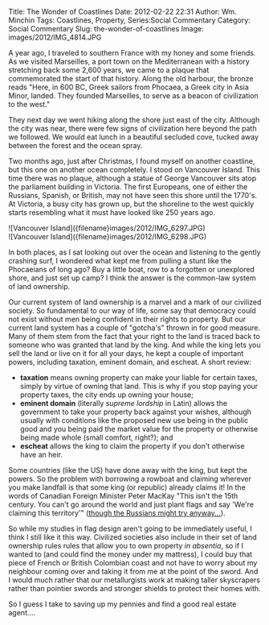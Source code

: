 Title: The Wonder of Coastlines
Date: 2012-02-22 22:31
Author: Wm. Minchin
Tags: Coastlines, Property, Series:Social Commentary
Category: Social Commentary
Slug: the-wonder-of-coastlines
Image: images/2012/IMG_4814.JPG

A year ago, I traveled to southern France with my honey and some
friends. As we visited Marseilles, a port town on the Mediterranean with
a history stretching back some 2,600 years, we came to a plaque that
commemorated the start of that history. Along the old harbour, the
bronze reads "Here, in 600 BC, Greek sailors from Phocaea, a Greek city
in Asia Minor, landed. They founded Marseilles, to serve as a beacon of
civilization to the west."

They next day we went hiking along the shore just east of the city.
Although the city was near, there were few signs of civilization here
beyond the path we followed. We would eat lunch in a beautiful secluded
cove, tucked away between the forest and the ocean spray.

Two months ago, just after Christmas, I found myself on another
coastline, but this one on another ocean completely. I stood on
Vancouver Island. This time there was no plaque, although a statue of
George Vancouver sits atop the parliament building in Victoria. The
first Europeans, one of either the Russians, Spanish, or British, may
not have seen this shore until the 1770's. At Victoria, a busy city has
grown up, but the shoreline to the west quickly starts resembling what
it must have looked like 250 years ago.

<div markdown=1 class="feature-image">
![Vancouver Island]({filename}images/2012/IMG_6297.JPG)
</div>
<div markdown=1 class="feature-image">
![Vancouver Island]({filename}images/2012/IMG_6298.JPG)
</div>

In both places, as I sat looking out over the ocean and listening to the
gently crashing surf, I wondered what kept me from pulling a stunt like
the Phocaeians of long ago? Buy a little boat, row to a forgotten or
unexplored shore, and just set up camp? I think the answer is the
common-law system of land ownership.

Our current system of land ownership is a marvel and a mark of our
civilized society. So fundamental to our way of life, some say that
democracy could not exist without men being confident in their rights to
property. But our current land system has a couple of "gotcha's" thrown
in for good measure. Many of them stem from the fact that your right to
the land is traced back to someone who was granted that land by the
king. And while the king lets you sell the land or live on it for all
your days, he kept a couple of important powers, including taxation,
eminent domain, and escheat. A short review:

-   **taxation** means owning property can make your liable for certain
    taxes, simply by virtue of owning that land. This is why if you stop
    paying your property taxes, the city ends up owning your house;
-   **eminent domain** (literally *supreme lordship* in Latin) allows
    the government to take your property back against your wishes,
    although usually with conditions like the proposed new use being in
    the public good and you being paid the market value for the property
    or otherwise being made whole (small comfort, right?); and
-   **escheat** allows the king to claim the property if you don't
    otherwise have an heir.

Some countries (like the US) have done away with the king, but kept the
powers. So the problem with borrowing a rowboat and claiming wherever
you make landfall is that some king (or republic) already claims it! In
the words of Canadian Foreign Minister Peter MacKay "This isn't the 15th
century. You can't go around the world and just plant flags and say
'We're claiming this territory'" ([though the Russians might try
anyway...](http://www.canada.com/montrealgazette/story.html?id=3f4b4327-92a7-4043-ae95-3575763d7b08)).

So while my studies in flag design aren't going to be immediately
useful, I think I still like it this way. Civilized societies also
include in their set of land ownership rules rules that allow you to own
property *in absentia*, so if I wanted to (and could find the money
under my mattress), I could buy that piece of French or British
Colombian coast and not have to worry about my neighbour coming over and
taking it from me at the point of the sword. And I would much rather
that our metallurgists work at making taller skyscrapers rather than
pointier swords and stronger shields to protect their homes with.

So I guess I take to saving up my pennies and find a good real estate
agent....
